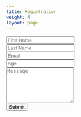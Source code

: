 ```yaml
---
title: Registration
weight: 4
layout: page
---
```


<form action="php/registration.php" id="registration_form" method="post">
    <div class="row">
        <div class="col-md-10 col-md-offset-1">
            <div class="row">
                <div class="col-sm-6">
                    <div class="form-group">
                        <input type="text" class="form-control" placeholder="First Name" id="fname" name="fname"
                                required>
                    </div> <!-- /.form-group -->
                </div> <!-- /.col-sm-6 -->
                <div class="col-sm-6">
                    <div class="form-group">
                        <input type="text" class="form-control" placeholder="Last Name" id="lname" name="lname"
                                required>
                    </div> <!-- /.form-group -->
                </div> <!-- /.col-sm-6 -->
                <div class="col-sm-6">
                    <div class="form-group">
                        <input type="email" class="form-control" placeholder="Email" name="email"
                                required>
                    </div> <!-- /.form-group -->
                </div> <!-- /.col-sm-6 -->
                <div class="col-sm-6">
                    <div class="form-group">
                        <input type="number" class="form-control" placeholder="Age" name="age"
                                required>
                    </div> <!-- /.form-group -->
                </div> <!-- /.col-sm-6 -->
                <div class="col-sm-12">
                    <div class="form-group">
                        <textarea class="form-control" rows="6" placeholder="Message" name="message"></textarea>
                    </div> <!-- /.form-group -->
                </div> <!-- /.col-sm-12 -->
                <div class="text-center mt20 col-sm-6 col-sm-offset-3">
                    <button type="submit" class="btn btn-black" id="rfsubmit">Submit</button>
                </div>
            </div> <!-- /.row -->
        </div> <!-- /.col-md-10.col-md-offset-1 -->
    </div>
</form>